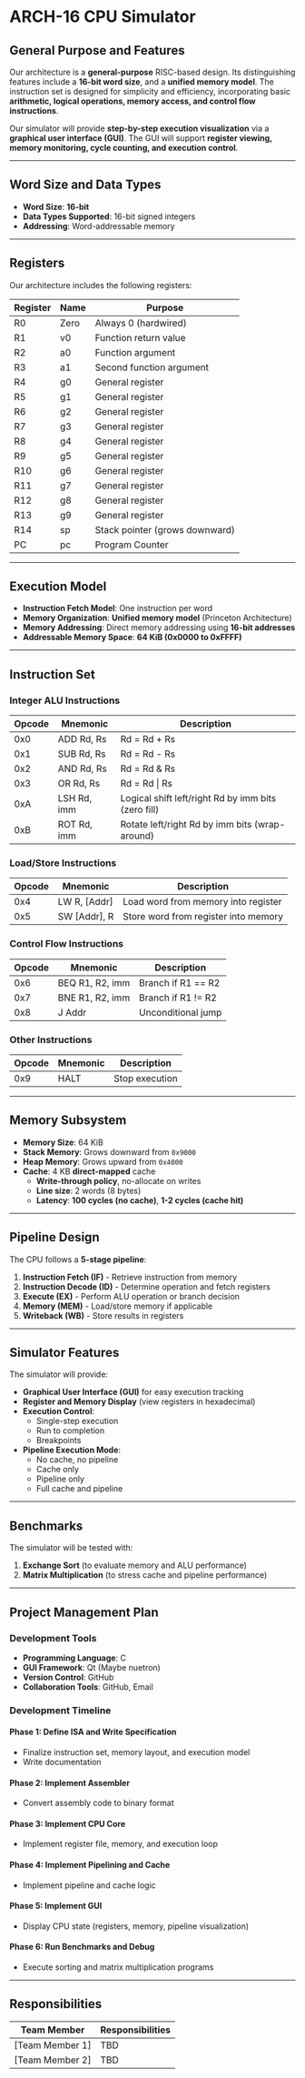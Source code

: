 # ARCH-16 CPU Simulator

## General Purpose and Features  
Our architecture is a **general-purpose** RISC-based design. Its distinguishing features include a **16-bit word size**, and a **unified memory model**. The instruction set is designed for simplicity and efficiency, incorporating basic **arithmetic, logical operations, memory access, and control flow instructions**.  

Our simulator will provide **step-by-step execution visualization** via a **graphical user interface (GUI)**. The GUI will support **register viewing, memory monitoring, cycle counting, and execution control**.  

---

## Word Size and Data Types  
- **Word Size**: **16-bit**
- **Data Types Supported**: 16-bit signed integers  
- **Addressing**: Word-addressable memory  

---

## Registers  
Our architecture includes the following registers:  

| Register | Name  | Purpose  |
|----------|------|----------|
| R0       | Zero | Always 0 (hardwired) |
| R1       | v0   | Function return value |
| R2       | a0   | Function argument |
| R3       | a1   | Second function argument |
| R4       | g0   | General register |
| R5       | g1   | General register |
| R6       | g2   | General register |
| R7       | g3   | General register |
| R8       | g4   | General register |
| R9       | g5   | General register |
| R10      | g6   | General register |
| R11      | g7   | General register |
| R12      | g8   | General register |
| R13      | g9   | General register |
| R14      | sp   | Stack pointer (grows downward) |
| PC       | pc   | Program Counter |

---

## Execution Model  
- **Instruction Fetch Model**: One instruction per word  
- **Memory Organization**: **Unified memory model** (Princeton Architecture)  
- **Memory Addressing**: Direct memory addressing using **16-bit addresses**  
- **Addressable Memory Space**: **64 KiB (0x0000 to 0xFFFF)**  

---

## Instruction Set  

### Integer ALU Instructions  
| Opcode | Mnemonic | Description |
|--------|----------|-------------|
| 0x0    | ADD Rd, Rs | Rd = Rd + Rs |
| 0x1    | SUB Rd, Rs | Rd = Rd - Rs |
| 0x2    | AND Rd, Rs | Rd = Rd & Rs |
| 0x3    | OR Rd, Rs  | Rd = Rd \| Rs |
| 0xA    | LSH Rd, imm | Logical shift left/right Rd by imm bits (zero fill) |
| 0xB    | ROT Rd, imm | Rotate left/right Rd by imm bits (wrap-around) |

### Load/Store Instructions  
| Opcode | Mnemonic | Description |
|--------|----------|-------------|
| 0x4    | LW R, [Addr]  | Load word from memory into register |
| 0x5    | SW [Addr], R  | Store word from register into memory |

### Control Flow Instructions  
| Opcode | Mnemonic | Description |
|--------|----------|-------------|
| 0x6    | BEQ R1, R2, imm  | Branch if R1 == R2 |
| 0x7    | BNE R1, R2, imm  | Branch if R1 != R2 |
| 0x8    | J Addr | Unconditional jump |

### Other Instructions  
| Opcode | Mnemonic | Description |
|--------|----------|-------------|
| 0x9    | HALT  | Stop execution |

---

## Memory Subsystem  
- **Memory Size**: 64 KiB  
- **Stack Memory**: Grows downward from `0x9000`  
- **Heap Memory**: Grows upward from `0x4000`  
- **Cache**: 4 KB **direct-mapped** cache  
  - **Write-through policy**, no-allocate on writes  
  - **Line size**: 2 words (8 bytes)  
  - **Latency**: **100 cycles (no cache)**, **1-2 cycles (cache hit)**  

---

## Pipeline Design  
The CPU follows a **5-stage pipeline**:  
1. **Instruction Fetch (IF)** - Retrieve instruction from memory  
2. **Instruction Decode (ID)** - Determine operation and fetch registers  
3. **Execute (EX)** - Perform ALU operation or branch decision  
4. **Memory (MEM)** - Load/store memory if applicable  
5. **Writeback (WB)** - Store results in registers  

---

## Simulator Features  
The simulator will provide:  
- **Graphical User Interface (GUI)** for easy execution tracking  
- **Register and Memory Display** (view registers in hexadecimal)  
- **Execution Control**:  
  - Single-step execution  
  - Run to completion  
  - Breakpoints  
- **Pipeline Execution Mode**:  
  - No cache, no pipeline  
  - Cache only  
  - Pipeline only  
  - Full cache and pipeline  

---

## Benchmarks  
The simulator will be tested with:  
1. **Exchange Sort** (to evaluate memory and ALU performance)  
2. **Matrix Multiplication** (to stress cache and pipeline performance)  

---

## Project Management Plan  
### Development Tools  
- **Programming Language**: C
- **GUI Framework**: Qt (Maybe nuetron)  
- **Version Control**: GitHub  
- **Collaboration Tools**: GitHub, Email 

### Development Timeline  
#### **Phase 1: Define ISA and Write Specification**  
- Finalize instruction set, memory layout, and execution model  
- Write documentation  

#### **Phase 2: Implement Assembler**  
- Convert assembly code to binary format  

#### **Phase 3: Implement CPU Core**  
- Implement register file, memory, and execution loop  

#### **Phase 4: Implement Pipelining and Cache**  
- Implement pipeline and cache logic  

#### **Phase 5: Implement GUI**  
- Display CPU state (registers, memory, pipeline visualization)  

#### **Phase 6: Run Benchmarks and Debug**  
- Execute sorting and matrix multiplication programs  

---

## Responsibilities  
| Team Member | Responsibilities |
|-------------|----------------|
| [Team Member 1] | TBD |
| [Team Member 2] | TBD |
